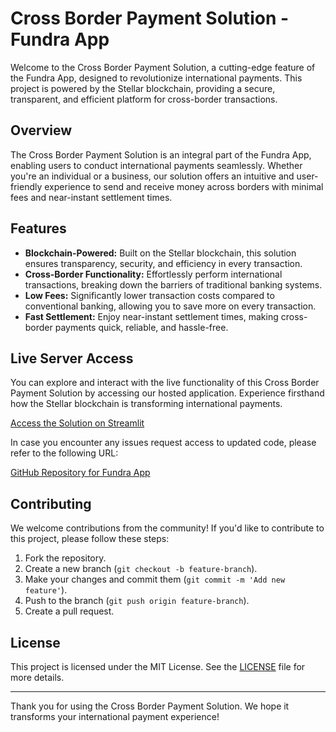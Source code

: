 # Cross Border Payment Solution - Fundra App

Welcome to the Cross Border Payment Solution, a cutting-edge feature of the Fundra App, designed to revolutionize international payments. This project is powered by the Stellar blockchain, providing a secure, transparent, and efficient platform for cross-border transactions.

## Overview

The Cross Border Payment Solution is an integral part of the Fundra App, enabling users to conduct international payments seamlessly. Whether you're an individual or a business, our solution offers an intuitive and user-friendly experience to send and receive money across borders with minimal fees and near-instant settlement times.

## Features

- **Blockchain-Powered:** Built on the Stellar blockchain, this solution ensures transparency, security, and efficiency in every transaction.
- **Cross-Border Functionality:** Effortlessly perform international transactions, breaking down the barriers of traditional banking systems.
- **Low Fees:** Significantly lower transaction costs compared to conventional banking, allowing you to save more on every transaction.
- **Fast Settlement:** Enjoy near-instant settlement times, making cross-border payments quick, reliable, and hassle-free.

## Live Server Access

You can explore and interact with the live functionality of this Cross Border Payment Solution by accessing our hosted application. Experience firsthand how the Stellar blockchain is transforming international payments.

[Access the Solution on Streamlit](https://github.com/rupeshgoswami/easypey/tree/master)

In case you encounter any issues request access to updated code, please refer to the following URL:

[GitHub Repository for Fundra App](https://github.com/rupeshgoswami/easypey/tree/master)

## Contributing

We welcome contributions from the community! If you'd like to contribute to this project, please follow these steps:

1. Fork the repository.
2. Create a new branch (`git checkout -b feature-branch`).
3. Make your changes and commit them (`git commit -m 'Add new feature'`).
4. Push to the branch (`git push origin feature-branch`).
5. Create a pull request.

## License

This project is licensed under the MIT License. See the [LICENSE](LICENSE) file for more details.

---

Thank you for using the Cross Border Payment Solution. We hope it transforms your international payment experience!

